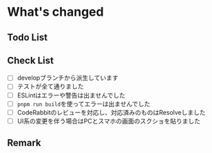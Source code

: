 <!-- この記号(<!-- と --‌>)で囲まれた部分はコメントです。この記号より外に書いてください。 -->
# What's changed

<!--
このプルリクで何をしたのかを記入してください。
画像とテキストを使って説明するのがおすすめです。
CodeRabbitがある程度作ってくれるので、人間がわかりづらい部分の補足を書きます -->

## Todo List

<!-- 今回のプルリクでまだやっていないことや、将来やる予定の事項を記入してください -->

<!-- 以下のうち今回のPRにあてはまるものをコメントの外に出してください
- [ ] デザイナーに確認してもらいます
- [ ] iOS 16のデバイスにテストします
- [ ] テストケースを書きます
-->

## Check List

- [ ] developブランチから派生しています
- [ ] テストが全て通りました
- [ ] ESLintはエラーや警告は出ませんでした
- [ ] `pnpm run build`を使ってエラーは出ませんでした
- [ ] CodeRabbitのレビューを対応し、対応済みのものはResolveしました
- [ ] UI系の変更を伴う場合はPCとスマホの画面のスクショを貼りました

## Remark

<!-- 補足事項 -->
